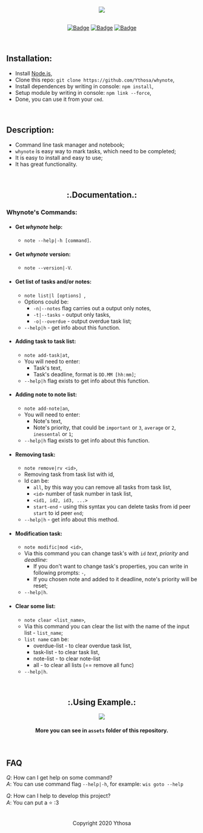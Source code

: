 <br>

<div align="center">
  
  <img src="https://github.com/Ythosa/whynote/blob/master/assets/whynote.png">
  
  <br>
  
  <br>

  [![Badge](https://img.shields.io/badge/Uses-Node.js-green.svg?style=flat-square)](Node.js)
  [![Badge](https://img.shields.io/badge/Open-Source-important.svg?style=flat-square)](OpenSource)
  [![Badge](https://img.shields.io/badge/Made_with-Love-ff69b4.svg?style=flat-square)](MadeWithLove)

  <br>

</div>

## Installation:
-   Install [Node.js](https://nodejs.org/en/),
-   Clone this repo: `git clone https://github.com/Ythosa/whynote`,
-   Install dependences by writing in console: `npm install`,
-   Setup module by writing in console: `npm link --force`,
-   Done, you can use it from your `cmd`.

<br>

## Description:
-    Command line task manager and notebook;
-    `whynote` is easy way to mark tasks, which need to be completed;
-    It is easy to install and easy to use;
-    It has great functionality.

<br>

<h2 align="center"> :.Documentation.: </h2>

###   Whynote's Commands:

   *   #### Get _whynote_ help:
       *  `note --help|-h [command]`.
       
   *   #### Get _whynote_ version:
       *  `note --version|-V`.
       
   *   #### Get list of tasks and/or notes:
       *  `note list|l [options] `,
       *  Options could be:
          *  `-n|--notes` flag carries out a output only notes,
          *  `-t|--tasks` - output only tasks,
          *  `-o|--overdue` - output overdue task list;
       *  `--help|h`  -  get info about this function.
       
   *   #### Adding task to task list:
       *  `note add-task|at`,
       *  You will need to enter:
          * Task's text,
          * Task's deadline, format is  `DD.MM [hh:mm]`;
       *  `--help|h` flag exists to get info about this function.
       
   *   #### Adding note to note list:
       *  `note add-note|an`,
       *  You will need to enter:
          * Note's text,
          * Note's priority, that could be `important` or `3`, `average` or `2`, `inessental` or `1`;
       *  `--help|h` flag exists to get info about this function.
   
   *   #### Removing task:
       *  `note remove|rv <id>`,
       *  Removing task from task list with id,
       *  Id can be:
          * `all`, by this way you can remove all tasks from task list,
          *  `<id>` number of task number in task list,
          *  `<id1, id2, id3, ...>`
          *  `start-end` - using this syntax you can delete tasks from id peer `start` to id peer `end`;
       *  `--help|h`  -  get info about this method.
       
   *   #### Modification task:
       *  `note modific|mod <id>`,
       *  Via this command you can change task's with `id` _text_, _priority_ and _deadline_:
          * If you don't want to change task's properties, you can write in following prompts: `-`,
          * If you chosen note and added to it deadline, note's priority will be reset;
       *  `--help|h`.
    
   *   #### Clear some list:
       *  `note clear <list_name>`,
       *  Via this command you can clear the list with the name of the input list - `list_name`;
       *  `list name` can be: 
          * overdue-list  -  to clear overdue task list,
          * task-list  -  to clear task list,
          * note-list  -  to clear note-list
          * all  -  to clear all lists (== remove all func)
       *  `--help|h`.
   
<br>

  <div align = "center"> 
    <h2> :.Using Example.: </h2>
    <img src="https://github.com/Ythosa/whynote/blob/master/assets/using_example.gif">
  
   #### More you can see in `assets` folder of this repository.
  </div>

<br>

## FAQ
*Q*: How can I get help on some command?  
*A*: You can use command flag `--help|-h`, for example: `wis goto --help`

*Q*: How can I help to develop this project?  
*A*: You can put a :star: :3

<br>

<div align="center">
  Copyright 2020 Ythosa
</div>
